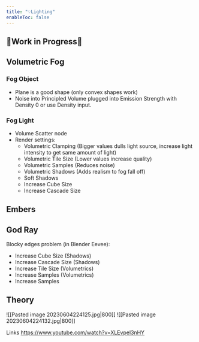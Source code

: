 ```yaml
---
title: "💡Lighting"
enableToc: false
---
```


## 🚧Work in Progress🚧

## Volumetric Fog
### Fog Object
- Plane is a good shape (only convex shapes work)
- Noise into Principled Volume plugged into Emission Strength  with Density 0 or use Density input.

### Fog Light
- Volume Scatter node
- Render settings:
    - Volumetric Clamping (Bigger values dulls light source, increase light intensity to get same amount of light)
    - Volumetric Tile Size (Lower values increase quality)    
    - Volumetric Samples (Reduces noise)
    - Volumetric Shadows (Adds realism to fog fall off)
    - Soft Shadows
    - Increase Cube Size
    - Increase Cascade Size

## Embers

## God Ray

Blocky edges problem (in Blender Eevee):

- Increase Cube Size (Shadows)
- Increase Cascade Size (Shadows)
- Increase Tile Size (Volumetrics)
- Increase Samples (Volumetrics)
- Increase Samples



## Theory
![[Pasted image 20230604224125.jpg|800]]
![[Pasted image 20230604224132.jpg|800]]


Links
https://www.youtube.com/watch?v=XLEvpel3nHY